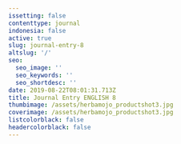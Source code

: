 ```yaml
---
issetting: false
contenttype: journal
indonesia: false
active: true
slug: journal-entry-8
altslug: '/'
seo:
  seo_image: ''
  seo_keywords: ''
  seo_shortdesc: ''
date: 2019-08-22T08:01:31.713Z
title: Journal Entry ENGLISH 8
thumbimage: /assets/herbamojo_productshot3.jpg
coverimage: /assets/herbamojo_productshot3.jpg
listcolorblack: false
headercolorblack: false
---
```


